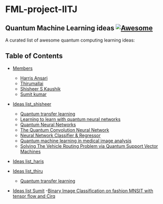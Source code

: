 # FML-project-IITJ
## Quantum Machine Learning ideas [![Awesome](https://cdn.rawgit.com/sindresorhus/awesome/d7305f38d29fed78fa85652e3a63e154dd8e8829/media/badge.svg)](https://github.com/sindresorhus/awesome)

A curated list of awesome quantum computing learning ideas:

## Table of Contents

<!-- MarkdownTOC depth=4 -->

- [Members](#introduction)
    - [Harris Ansari](#ansari)
    - [Thirumallai](#thiru)
    - [Shisheer S Kaushik](#shisheer)
    - [Sumit kumar](#sumit)
  
- [Ideas list_shisheer](#shisheer)
    - [Quantum transfer learning](https://pennylane.ai/qml/demos/tutorial_quantum_transfer_learning)
    - [Learning to learn with quantum neural networks](https://pennylane.ai/qml/demos/learning2learn)
    - [Quantum Neural Networks](https://qiskit.org/ecosystem/machine-learning/tutorials/01_neural_networks.html)
    - [The Quantum Convolution Neural Network](https://qiskit.org/ecosystem/machine-learning/tutorials/11_quantum_convolutional_neural_networks.html)
    - [Neural Network Classifier & Regressor](https://qiskit.org/ecosystem/machine-learning/tutorials/02_neural_network_classifier_and_regressor.html)
    - [Quantum machine learning in medical image analysis](https://www.sciencedirect.com/science/article/pii/S0925231223000589)
    - [Solving The Vehicle Routing Problem via Quantum Support Vector Machines](https://inspirehep.net/literature/2686705)

- [Ideas list_haris](#ansari)
- [Ideas list_thiru](#thiru)
    - [Quantum transfer learning](https://pennylane.ai/qml/demos/tutorial_quantum_transfer_learning)
- [Ideas list Sumit](#sumit)
    -[Binary Image Classification on fashion MNSIT with tensor flow and Cirq](https://github.com/Jayshah25/Classification-on-Fashion-MNIST-with-TensorFlow-TensorFlow-Quantum-and-Cirq)

